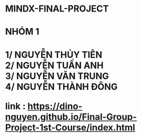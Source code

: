 # MINDX-FINAL-PROJECT 
<h1> NHÓM 1 <h1>
1/ NGUYỄN THỦY TIÊN<br>
2/ NGUYỄN TUẤN ANH<br>
3/ NGUYỄN VĂN TRUNG<br>
4/ NGUYỄN THÀNH ĐÔNG<br>

  link : https://dino-nguyen.github.io/Final-Group-Project-1st-Course/index.html
